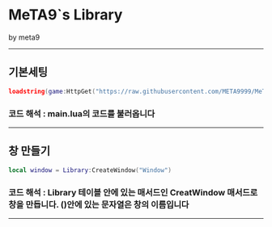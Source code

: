 <!-- Heading -->
# MeTA9`s Library
by meta9
___
## 기본세팅
```lua
loadstring(game:HttpGet("https://raw.githubusercontent.com/META9999/MeTA9-Library/refs/heads/main/main.lua"))()
```
### 코드 해석 : main.lua의 코드를 불러옵니다
___
## 창 만들기
```lua
local window = Library:CreateWindow("Window")
```
### 코드 해석 : Library 테이블 안에 있는 매서드인 CreatWindow 매서드로 창을 만듭니다. ()안에 있는 문자열은 창의 이름입니다
___
## 
